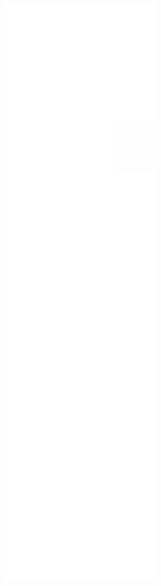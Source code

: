 [<img alt="🦑" align="left" width="400px" src="https://github.com/Sheikh-JamirAlam/Sheikh-JamirAlam/blob/main/github-metrics.svg">]()

[<img alt="🦑" align="left" width="300px" src="https://github.com/Sheikh-JamirAlam/Sheikh-JamirAlam/blob/main/metrics.plugin.isocalendar.svg">]()

<!-- [<img alt="🦑" align="left" width="400px" src="https://github.com/Sheikh-JamirAlam/Sheikh-JamirAlam/blob/main/metrics.plugin.lines.svg">]() -->

<img alt="🦑" align="left" width="400px" src="https://github.com/Sheikh-JamirAlam/Sheikh-JamirAlam/blob/main/metrics.plugin.followup.svg">

<img alt="🦑" align="left" width="400px" src="https://github.com/Sheikh-JamirAlam/Sheikh-JamirAlam/blob/main/metrics.plugin.languages.svg">

<img alt="🦑" align="left" width="400px" src="https://github.com/Sheikh-JamirAlam/Sheikh-JamirAlam/blob/main/metrics.plugin.habits.svg">

<img alt="🦑" align="left" width="400px" src="https://github.com/Sheikh-JamirAlam/Sheikh-JamirAlam/blob/main/metrics.plugin.activity.svg">

<img alt="🦑" align="left" width="400px" src="https://github.com/Sheikh-JamirAlam/Sheikh-JamirAlam/blob/main/metrics.plugin.notable.svg">

<img alt="🦑" align="left" width="400px" src="https://github.com/Sheikh-JamirAlam/Sheikh-JamirAlam/blob/main/metrics.plugin.stars.svg">

<img alt="🦑" align="left" width="400px" src="https://github.com/Sheikh-JamirAlam/Sheikh-JamirAlam/blob/main/metrics.plugin.topics.icons.svg">
